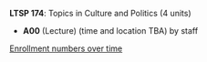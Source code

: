 **LTSP 174**: Topics in Culture and Politics (4 units)

- **A00** (Lecture) (time and location TBA) by staff

[Enrollment numbers over time](./LTSP174.tsv)
